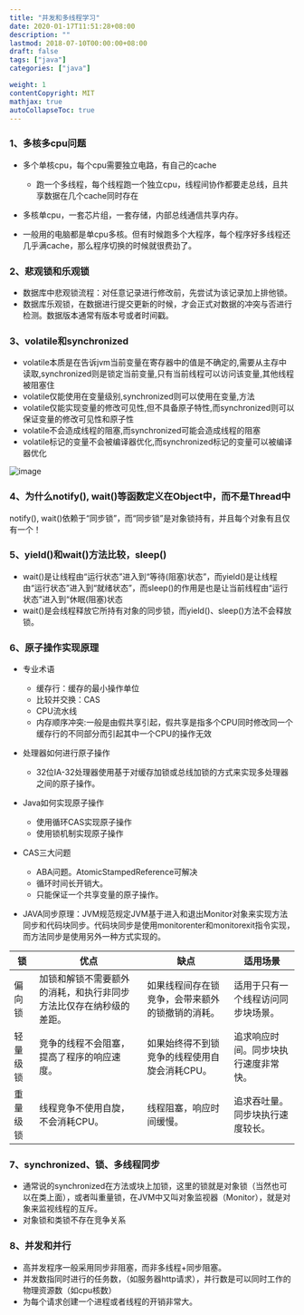 ```yaml
---
title: "并发和多线程学习"
date: 2020-01-17T11:51:28+08:00
description: ""
lastmod: 2018-07-10T00:00:00+08:00
draft: false
tags: ["java"]
categories: ["java"]

weight: 1
contentCopyright: MIT
mathjax: true
autoCollapseToc: true
---
```

### 1、多核多cpu问题

- 多个单核cpu，每个cpu需要独立电路，有自己的cache
  - 跑一个多线程，每个线程跑一个独立cpu，线程间协作都要走总线，且共享数据在几个cache同时存在
  
- 多核单cpu，一套芯片组，一套存储，内部总线通信共享内存。

- 一般用的电脑都是单cpu多核。但有时候跑多个大程序，每个程序好多线程还几乎满cache，那么程序切换的时候就很费劲了。

### 2、悲观锁和乐观锁
- 数据库中悲观锁流程：对任意记录进行修改前，先尝试为该记录加上排他锁。
- 数据库乐观锁，在数据进行提交更新的时候，才会正式对数据的冲突与否进行检测。数据版本通常有版本号或者时间戳。

### 3、volatile和synchronized
- volatile本质是在告诉jvm当前变量在寄存器中的值是不确定的,需要从主存中读取,synchronized则是锁定当前变量,只有当前线程可以访问该变量,其他线程被阻塞住
- volatile仅能使用在变量级别,synchronized则可以使用在变量,方法
- volatile仅能实现变量的修改可见性,但不具备原子特性,而synchronized则可以保证变量的修改可见性和原子性
- volatile不会造成线程的阻塞,而synchronized可能会造成线程的阻塞
- volatile标记的变量不会被编译器优化,而synchronized标记的变量可以被编译器优化

![image](http://upload-images.jianshu.io/upload_images/971185-8d6e8d589757088a.jpg?imageMogr2/auto-orient/strip%7CimageView2/2/w/1240)

### 4、为什么notify(), wait()等函数定义在Object中，而不是Thread中
notify(), wait()依赖于“同步锁”，而“同步锁”是对象锁持有，并且每个对象有且仅有一个！

### 5、yield()和wait()方法比较，sleep()
- wait()是让线程由“运行状态”进入到“等待(阻塞)状态”，而yield()是让线程由“运行状态”进入到“就绪状态”，而sleep()的作用是也是让当前线程由“运行状态”进入到“休眠(阻塞)状态
-  wait()是会线程释放它所持有对象的同步锁，而yield()、sleep()方法不会释放锁。

### 6、原子操作实现原理
- 专业术语
  - 缓存行：缓存的最小操作单位
  - 比较并交换：CAS
  - CPU流水线
  - 内存顺序冲突:一般是由假共享引起，假共享是指多个CPU同时修改同一个缓存行的不同部分而引起其中一个CPU的操作无效
  
- 处理器如何进行原子操作
  - 32位IA-32处理器使用基于对缓存加锁或总线加锁的方式来实现多处理器之间的原子操作。

- Java如何实现原子操作
  - 使用循环CAS实现原子操作
  - 使用锁机制实现原子操作
    
- CAS三大问题
  - ABA问题。AtomicStampedReference可解决
  - 循环时间长开销大。
  - 只能保证一个共享变量的原子操作。
  
- JAVA同步原理：JVM规范规定JVM基于进入和退出Monitor对象来实现方法同步和代码块同步。代码块同步是使用monitorenter和monitorexit指令实现，而方法同步是使用另外一种方式实现的。


锁 | 优点| 缺点| 适用场景
---|---|---|---
偏向锁 | 加锁和解锁不需要额外的消耗，和执行非同步方法比仅存在纳秒级的差距。|如果线程间存在锁竞争，会带来额外的锁撤销的消耗。|适用于只有一个线程访问同步块场景。 
轻量级锁 |竞争的线程不会阻塞，提高了程序的响应速度。| 如果始终得不到锁竞争的线程使用自旋会消耗CPU。| 追求响应时间。同步块执行速度非常快。
重量级锁 | 线程竞争不使用自旋，不会消耗CPU。|线程阻塞，响应时间缓慢。|追求吞吐量。同步块执行速度较长。

### 7、synchronized、锁、多线程同步
- 通常说的synchronized在方法或块上加锁，这里的锁就是对象锁（当然也可以在类上面），或者叫重量锁，在JVM中又叫对象监视器（Monitor），就是对象来监视线程的互斥。
- 对象锁和类锁不存在竞争关系

### 8、并发和并行
- 高并发程序一般采用同步非阻塞，而非多线程+同步阻塞。
- 并发数指同时进行的任务数，（如服务器http请求），并行数是可以同时工作的物理资源数（如cpu核数）
- 为每个请求创建一个进程或者线程的开销非常大。